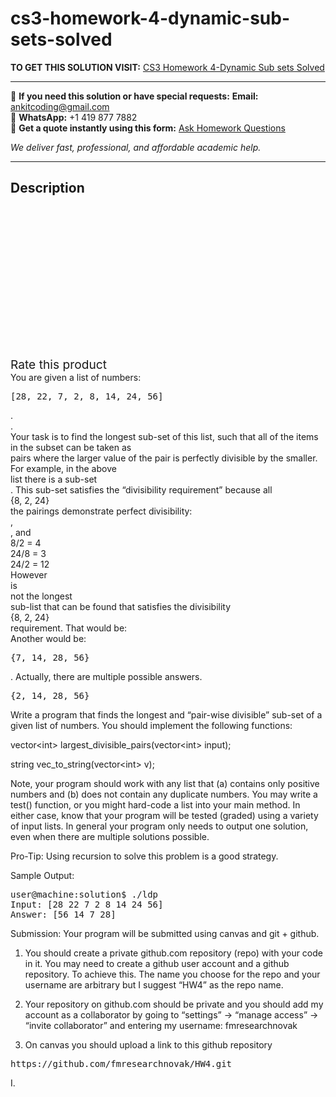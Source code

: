 # cs3-homework-4-dynamic-sub-sets-solved
**TO GET THIS SOLUTION VISIT:** [CS3 Homework 4-Dynamic Sub sets Solved](https://www.ankitcodinghub.com/product/cs3-homework-4-dynamic-sub-sets-solved/)


---

📩 **If you need this solution or have special requests:** **Email:** ankitcoding@gmail.com  
📱 **WhatsApp:** +1 419 877 7882  
📄 **Get a quote instantly using this form:** [Ask Homework Questions](https://www.ankitcodinghub.com/services/ask-homework-questions/)

*We deliver fast, professional, and affordable academic help.*

---

<h2>Description</h2>



<div class="kk-star-ratings kksr-auto kksr-align-center kksr-valign-top" data-payload="{&quot;align&quot;:&quot;center&quot;,&quot;id&quot;:&quot;91004&quot;,&quot;slug&quot;:&quot;default&quot;,&quot;valign&quot;:&quot;top&quot;,&quot;ignore&quot;:&quot;&quot;,&quot;reference&quot;:&quot;auto&quot;,&quot;class&quot;:&quot;&quot;,&quot;count&quot;:&quot;0&quot;,&quot;legendonly&quot;:&quot;&quot;,&quot;readonly&quot;:&quot;&quot;,&quot;score&quot;:&quot;0&quot;,&quot;starsonly&quot;:&quot;&quot;,&quot;best&quot;:&quot;5&quot;,&quot;gap&quot;:&quot;4&quot;,&quot;greet&quot;:&quot;Rate this product&quot;,&quot;legend&quot;:&quot;0\/5 - (0 votes)&quot;,&quot;size&quot;:&quot;24&quot;,&quot;title&quot;:&quot;CS3 Homework 4-Dynamic Sub sets Solved&quot;,&quot;width&quot;:&quot;0&quot;,&quot;_legend&quot;:&quot;{score}\/{best} - ({count} {votes})&quot;,&quot;font_factor&quot;:&quot;1.25&quot;}">

<div class="kksr-stars">

<div class="kksr-stars-inactive">
            <div class="kksr-star" data-star="1" style="padding-right: 4px">


<div class="kksr-icon" style="width: 24px; height: 24px;"></div>
        </div>
            <div class="kksr-star" data-star="2" style="padding-right: 4px">


<div class="kksr-icon" style="width: 24px; height: 24px;"></div>
        </div>
            <div class="kksr-star" data-star="3" style="padding-right: 4px">


<div class="kksr-icon" style="width: 24px; height: 24px;"></div>
        </div>
            <div class="kksr-star" data-star="4" style="padding-right: 4px">


<div class="kksr-icon" style="width: 24px; height: 24px;"></div>
        </div>
            <div class="kksr-star" data-star="5" style="padding-right: 4px">


<div class="kksr-icon" style="width: 24px; height: 24px;"></div>
        </div>
    </div>

<div class="kksr-stars-active" style="width: 0px;">
            <div class="kksr-star" style="padding-right: 4px">


<div class="kksr-icon" style="width: 24px; height: 24px;"></div>
        </div>
            <div class="kksr-star" style="padding-right: 4px">


<div class="kksr-icon" style="width: 24px; height: 24px;"></div>
        </div>
            <div class="kksr-star" style="padding-right: 4px">


<div class="kksr-icon" style="width: 24px; height: 24px;"></div>
        </div>
            <div class="kksr-star" style="padding-right: 4px">


<div class="kksr-icon" style="width: 24px; height: 24px;"></div>
        </div>
            <div class="kksr-star" style="padding-right: 4px">


<div class="kksr-icon" style="width: 24px; height: 24px;"></div>
        </div>
    </div>
</div>


<div class="kksr-legend" style="font-size: 19.2px;">
            <span class="kksr-muted">Rate this product</span>
    </div>
    </div>
<div class="page" title="Page 1">
<div class="layoutArea">
<div class="column">
You are given a list of numbers:

</div>
</div>
<div class="layoutArea">
<div class="column"></div>
</div>
<div class="layoutArea">
<div class="column">
<pre>[28, 22, 7, 2, 8, 14, 24, 56]
</pre>
.

</div>
<div class="column">
.

</div>
</div>
<div class="section">
<div class="layoutArea">
<div class="column">
Your task is to find the longest sub-set of this list, such that all of the items in the subset can be taken as

</div>
</div>
<div class="layoutArea">
<div class="column">
pairs where the larger value of the pair is perfectly divisible by the smaller. For example, in the above

</div>
</div>
<div class="layoutArea">
<div class="column">
list there is a sub-set

</div>
</div>
<div class="layoutArea">
<div class="column">
. This sub-set satisfies the “divisibility requirement” because all

</div>
</div>
<div class="layoutArea">
<div class="column">
{8, 2, 24}

</div>
</div>
<div class="layoutArea">
<div class="column">
the pairings demonstrate perfect divisibility:

</div>
</div>
<div class="layoutArea">
<div class="column">
,

</div>
</div>
<div class="layoutArea">
<div class="column">
, and

</div>
</div>
<div class="layoutArea">
<div class="column">
8/2 = 4

</div>
</div>
<div class="layoutArea">
<div class="column">
24/8 = 3

</div>
</div>
<div class="layoutArea">
<div class="column">
24/2 = 12

</div>
</div>
<div class="layoutArea">
<div class="column">
However

</div>
</div>
<div class="layoutArea">
<div class="column">
is

</div>
</div>
<div class="layoutArea">
<div class="column">
not the longest

</div>
</div>
<div class="layoutArea">
<div class="column">
sub-list that can be found that satisfies the divisibility

</div>
</div>
<div class="layoutArea">
<div class="column">
{8, 2, 24}

</div>
</div>
<div class="layoutArea">
<div class="column">
requirement. That would be:

</div>
</div>
<div class="layoutArea">
<div class="column">
Another would be:

</div>
</div>
<div class="layoutArea">
<div class="column">
<pre>{7, 14, 28, 56}
</pre>
</div>
</div>
<div class="layoutArea">
<div class="column">
. Actually, there are multiple possible answers.

</div>
</div>
<div class="layoutArea">
<div class="column">
<pre>{2, 14, 28, 56}
</pre>
</div>
</div>
</div>
<div class="layoutArea">
<div class="column">
Write a program that finds the longest and “pair-wise divisible” sub-set of a given list of numbers. You should implement the following functions:

vector&lt;int&gt; largest_divisible_pairs(vector&lt;int&gt; input);

string vec_to_string(vector&lt;int&gt; v);

Note, your program should work with any list that (a) contains only positive numbers and (b) does not contain any duplicate numbers. You may write a test() function, or you might hard-code a list into your main method. In either case, know that your program will be tested (graded) using a variety of input lists. In general your program only needs to output one solution, even when there are multiple solutions possible.

Pro-Tip: Using recursion to solve this problem is a good strategy.

Sample Output:

<pre>user@machine:solution$ ./ldp
Input: [28 22 7 2 8 14 24 56]
Answer: [56 14 7 28]
</pre>
Submission: Your program will be submitted using canvas and git + github.

1) You should create a private github.com repository (repo) with your code in it. You may need to create a github user account and a github repository. To achieve this. The name you choose for the repo and your username are arbitrary but I suggest “HW4” as the repo name.

2) Your repository on github.com should be private and you should add my account as a collaborator by going to “settings” → “manage access” → “invite collaborator” and entering my username: fmresearchnovak

3) On canvas you should upload a link to this github repository

<pre>https://github.com/fmresearchnovak/HW4.git
</pre>
</div>
</div>
</div>
<div class="page" title="Page 2">
<div class="layoutArea">
<div class="column">
I.

</div>
</div>
</div>
